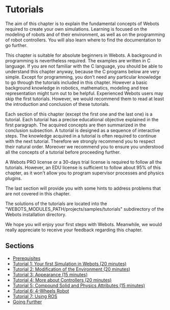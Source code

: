 # Tutorials

The aim of this chapter is to explain the fundamental concepts of Webots
required to create your own simulations. Learning is focused on the modeling of
robots and of their environment, as well as on the programming of robot
controllers. You will also learn where to find the documentation to go further.

This chapter is suitable for absolute beginners in Webots. A background in
programming is nevertheless required. The examples are written in C language. If
you are not familiar with the C language, you should be able to understand this
chapter anyway, because the C programs below are very simple. Except for
programming, you don't need any particular knowledge to go through the tutorials
included in this chapter. However a basic background knowledge in robotics,
mathematics, modeling and tree representation might turn out to be helpful.
Experienced Webots users may skip the first tutorials. However, we would
recommend them to read at least the introduction and conclusion of these
tutorials.

Each section of this chapter (except the first one and the last one) is a
tutorial. Each tutorial has a precise educational objective explained in the
first paragraph. The acquired  concepts are then summarized in the conclusion
subsection. A tutorial is designed as a sequence of interactive steps. The
knowledge acquired in a tutorial is often required to continue with the next
tutorial. Therefore we strongly recommend you to respect their natural order.
Moreover we recommend you to ensure you understood all the concepts of a
tutorial before proceeding further.

A Webots PRO license or a 30-days trial license is required to follow all the
tutorials. However, an EDU license is sufficient to follow about 95% of this
chapter, as it won't allow you to program supervisor processes and physics
plugins.

The last section will provide you with some hints to address problems that are
not covered in this chapter.

The solutions of the tutorials are located into the
"WEBOTS\_MODULES\_PATH/projects/samples/tutorials" subdirectory of the Webots
installation directory.

We hope you will enjoy your first steps with Webots. Meanwhile, we would really
appreciate to receive your feedback regarding this chapter.

## Sections
- [Prerequisites](prerequisites.md)
- [Tutorial 1: Your first Simulation in Webots (20 minutes)](tutorial-1-your-first-simulation-in-webots-20-minutes.md)
- [Tutorial 2: Modification of the Environment (20 minutes)](tutorial-2-modification-of-the-environment-20-minutes.md)
- [Tutorial 3: Appearance (15 minutes)](tutorial-3-appearance-15-minutes.md)
- [Tutorial 4: More about Controllers (20 minutes)](tutorial-4-more-about-controllers-20-minutes.md)
- [Tutorial 5: Compound Solid and Physics Attributes (15 minutes)](tutorial-5-compound-solid-and-physics-attributes-15-minutes.md)
- [Tutorial 6: 4-Wheels Robot](tutorial-6-4-wheels-robot.md)
- [Tutorial 7: Using ROS](tutorial-7-using-ros.md)
- [Going Further](going-further.md)
